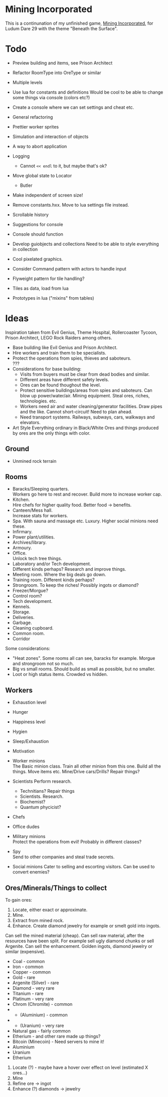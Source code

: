 
Mining Incorporated
===================

This is a continunation of my unfinished game, [Mining Incorporated](https://github.com/treeman/LD29), for Ludum Dare 29 with the theme "Beneath the Surface".

Todo
====

* Preview building and items, see Prison Architect
* Refactor RoomType into OreType or similar
* Multiple levels
* Use lua for constants and definitions
    Would be cool to be able to change some things via console (colors etc?)
* Create a console where we can set settings and cheat etc.
* General refactoring
* Prettier worker sprites
* Simulation and interaction of objects
* A way to abort application
* Logging  
    * Cannot `<< endl` to it, but maybe that's ok?
* Move global state to Locator
    * Butler
* Make independent of screen size!
* Remove constants.hxx. Move to lua settings file instead.
* Scrollable history
* Suggestions for console
* Console should function
* Develop guiobjects and collections
    Need to be able to style everything in collection
* Cool pixelated graphics.

* Consider Command pattern with actors to handle input
* Flyweight pattern for tile handling?
* Tiles as data, load from lua
* Prototypes in lua ("mixins" from tables)

Ideas
=====

Inspiration taken from Evil Genius, Theme Hospital, Rollercoaster Tycoon, Prison Architect, LEGO Rock Raiders among others.

* Base building like Evil Genius and Prison Architect.
* Hire workers and train them to be specialists.
* Protect the operations from spies, thieves and saboteurs.  
    ???
* Considerations for base building:
    * Visits from buyers must be clear from dead bodies and similar.
    * Different areas have different safety levels.
    * Ores can be found thoughout the level.
    * Protect sensitive buildings/areas from spies and saboteurs.
        Can blow up power/water/air.
        Mining equipment.
        Steal ores, riches, technologies. etc.
    * Workers need air and water cleaning/generator facilities.
        Draw pipes and the like. Cannot short-circuit! Need to plan ahead.
    * Need transport systems.
        Railways, subways, cars, walkways and elevators.
* Art Style
    Everything ordinary in Black/White
    Ores and things produced by ores are the only things with color.

Ground
------

* Unmined rock terrain

Rooms
-----

* Baracks/Sleeping quarters.  
    Workers go here to rest and recover. Build more to increase worker cap.
* Kitchen.  
    Hire chefs for higher quality food. Better food -> benefits.
* Canteen/Mess hall.  
    Increase stats for workers.
* Spa. With sauna and massage etc. Luxury. Higher social minions need these.
* Infirmary.
* Power plant/utilities.
* Archives/library.
* Armoury.
* Office.  
    Unlock tech tree things.
* Laboratory and/or Tech development.  
    Different kinds perhaps? Research and improve things.
* Meeting room. Where the big deals go down.
* Training room.
    Different kinds perhaps?
* Strongroom. To keep the riches! Possibly ingots or diamond?
* Freezer/Morgue?
* Control room?
* Tech development.
* Kennels.
* Storage.
* Deliveries.
* Garbage.
* Cleaning cupboard.
* Common room.
* Corridor

Some considerations:

* "Heat zones". Some rooms all can see, baracks for example. Morgue and strongroom not so much.
* Big vs small rooms. Should build as small as possible, but no smaller.
* Loot or high status items. Crowded vs hidden.

Workers
-------

* Exhaustion level
* Hunger
* Happiness level
* Hygien
* Sleep/Exhaustion
* Motivation

* Worker minions  
    The Basic minion class. Train all other minion from this one.
    Build all the things.
    Move items etc.
    Mine/Drive cars/Drills?
    Repair things?
* Scientists
    Perform research.

    * Technitians? Repair things
    * Scientists. Research.
    * Biochemist?
    * Quantum phycicist?
* Chefs
* Office dudes
* Military minions  
    Protect the operations from evil!
    Probably in different classes?
* Spy  
    Send to other companies and steal trade secrets.
* Social minions
    Cater to selling and escorting visitors. Can be used to convert enemies?

Ores/Minerals/Things to collect
-------------------------------

To gain ores:

1. Locate, either exact or approximate.
2. Mine.
3. Extract from mined rock.
4. Enhance. Create diamond jewelry for example or smelt gold into ingots.

Can sell the mined material (cheap).
Can sell raw material, after the resources have been split. For example sell ugly diamond chunks or sell Argenite.
Can sell the enhancement. Golden ingots, diamond jewelry or similar (expensive).

* Coal - common
* Iron - common
* Copper - common
* Gold - rare
* Argenite (Silver) - rare
* Diamond - very rare
* Titanium - rare
* Platinum - very rare
* Chrom (Chromite) - common
* - (Aluminium) - common
* - (Uranium) - very rare
* Natural gas - fairly common
* Etherium - and other rare made up things?
* Bitcoin (Minecoin) - Need servers to mine it!
* Aluminium
* Uranium
* Etherium

1. Locate (?) - maybe have a hover over effect on level (estimated X ores...)
2. Mine
3. Refine      ore -> ingot
4. Enhance (?) diamonds -> jewelry

